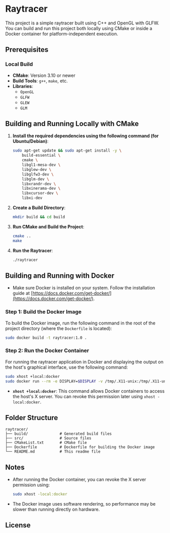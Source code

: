 
# Raytracer

This project is a simple raytracer built using C++ and OpenGL with GLFW. You can build and run this project both locally using CMake or inside a Docker container for platform-independent execution.

## Prerequisites

### Local Build

- **CMake**: Version 3.10 or newer
- **Build Tools**: `g++`, `make`, etc.
- **Libraries**:
  - `OpenGL`
  - `GLFW`
  - `GLEW`
  - `GLM`

## Building and Running Locally with CMake

1. **Install the required dependencies using the following command (for Ubuntu/Debian)**:

    ```bash
    sudo apt-get update && sudo apt-get install -y \
        build-essential \
        cmake \
        libgl1-mesa-dev \
        libglew-dev \
        libglfw3-dev \
        libglm-dev \
        libxrandr-dev \
        libxinerama-dev \
        libxcursor-dev \
        libxi-dev
    ```

2. **Create a Build Directory**:

   ```bash
   mkdir build && cd build
   ```

3. **Run CMake and Build the Project**:

   ```bash
   cmake ..
   make
   ```

4. **Run the Raytracer**:

   ```bash
   ./raytracer
   ```

## Building and Running with Docker
- Make sure Docker is installed on your system. Follow the installation guide at [https://docs.docker.com/get-docker/](https://docs.docker.com/get-docker/).

### Step 1: Build the Docker Image

To build the Docker image, run the following command in the root of the project directory (where the `Dockerfile` is located):

```bash
sudo docker build -t raytracer:1.0 .
```

### Step 2: Run the Docker Container

For running the raytracer application in Docker and displaying the output on the host's graphical interface, use the following command:

```bash
sudo xhost +local:docker
sudo docker run --rm -e DISPLAY=$DISPLAY -v /tmp/.X11-unix:/tmp/.X11-unix --name raytracer raytracer:1.0
```

- **`xhost +local:docker`**: This command allows Docker containers to access the host's X server. You can revoke this permission later using `xhost -local:docker`.

## Folder Structure

```
raytracer/
├── build/              # Generated build files
├── src/                # Source files
├── CMakeList.txt       # CMake file
├── Dockerfile          # Dockerfile for building the Docker image
└── README.md           # This readme file
```

## Notes

- After running the Docker container, you can revoke the X server permission using:
  ```bash
  sudo xhost -local:docker
  ```
- The Docker image uses software rendering, so performance may be slower than running directly on hardware.

## License